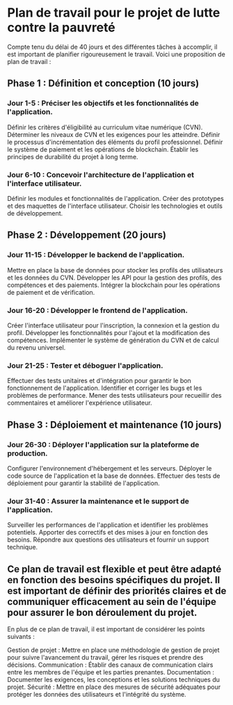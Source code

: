 # Plan de travail pour le projet de lutte contre la pauvreté
Compte tenu du délai de 40 jours et des différentes tâches à accomplir, il est important de planifier rigoureusement le travail. Voici une proposition de plan de travail :

## Phase 1 : Définition et conception (10 jours)

### Jour 1-5 : Préciser les objectifs et les fonctionnalités de l'application.
Définir les critères d'éligibilité au curriculum vitae numérique (CVN).
Déterminer les niveaux de CVN et les exigences pour les atteindre.
Définir le processus d'incrémentation des éléments du profil professionnel.
Définir le système de paiement et les opérations de blockchain.
Établir les principes de durabilité du projet à long terme.

### Jour 6-10 : Concevoir l'architecture de l'application et l'interface utilisateur.
Définir les modules et fonctionnalités de l'application.
Créer des prototypes et des maquettes de l'interface utilisateur.
Choisir les technologies et outils de développement.


## Phase 2 : Développement (20 jours)

### Jour 11-15 : Développer le backend de l'application.
Mettre en place la base de données pour stocker les profils des utilisateurs et les données du CVN.
Développer les API pour la gestion des profils, des compétences et des paiements.
Intégrer la blockchain pour les opérations de paiement et de vérification.
### Jour 16-20 : Développer le frontend de l'application.
Créer l'interface utilisateur pour l'inscription, la connexion et la gestion du profil.
Développer les fonctionnalités pour l'ajout et la modification des compétences.
Implémenter le système de génération du CVN et de calcul du revenu universel.
### Jour 21-25 : Tester et déboguer l'application.
Effectuer des tests unitaires et d'intégration pour garantir le bon fonctionnement de l'application.
Identifier et corriger les bugs et les problèmes de performance.
Mener des tests utilisateurs pour recueillir des commentaires et améliorer l'expérience utilisateur.


## Phase 3 : Déploiement et maintenance (10 jours)

### Jour 26-30 : Déployer l'application sur la plateforme de production.
Configurer l'environnement d'hébergement et les serveurs.
Déployer le code source de l'application et la base de données.
Effectuer des tests de déploiement pour garantir la stabilité de l'application.
### Jour 31-40 : Assurer la maintenance et le support de l'application.
Surveiller les performances de l'application et identifier les problèmes potentiels.
Apporter des correctifs et des mises à jour en fonction des besoins.
Répondre aux questions des utilisateurs et fournir un support technique.

## Ce plan de travail est flexible et peut être adapté en fonction des besoins spécifiques du projet. Il est important de définir des priorités claires et de communiquer efficacement au sein de l'équipe pour assurer le bon déroulement du projet.

En plus de ce plan de travail, il est important de considérer les points suivants :

Gestion de projet : Mettre en place une méthodologie de gestion de projet pour suivre l'avancement du travail, gérer les risques et prendre des décisions.
Communication : Établir des canaux de communication clairs entre les membres de l'équipe et les parties prenantes.
Documentation : Documenter les exigences, les conceptions et les solutions techniques du projet.
Sécurité : Mettre en place des mesures de sécurité adéquates pour protéger les données des utilisateurs et l'intégrité du système.